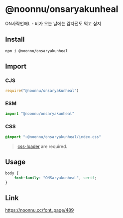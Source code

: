 # @noonnu/onsaryakunheal
ON사략언해L - 비가 오는 날에는 감자전도 먹고 싶지

## Install
```sh
npm i @noonnu/onsaryakunheal
```
## Import
### CJS
```js
require("@noonnu/onsaryakunheal")
```
### ESM
```js
import "@noonnu/onsaryakunheal"
```
### CSS 
```css
@import "~@noonnu/onsaryakunheal/index.css"
```
> [css-loader](https://github.com/webpack-contrib/css-loader) are required.

## Usage
```css
body {
    font-family: "ONSaryakunheaL", serif;
}
```

## Link
https://noonnu.cc/font_page/489